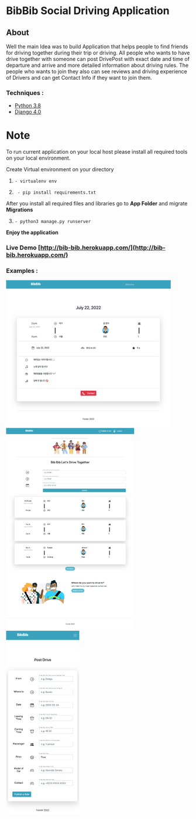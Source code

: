 # BibBib Social Driving Application

## About 

Well the main Idea was to build Application that helps people to find friends for driving together during their trip or driving. All people who wants to have drive together with someone can post DrivePost with exact date and time of departure and arrive and more detailed information about driving rules. The people who wants to join they also can see reviews and driving experience of Drivers and can get Contact Info if they want to join them. 

### Techniques :

* [Python 3.8](https://www.python.org/)
*  [Django 4.0](https://docs.djangoproject.com/en/4.0/)


# Note

To run current application on your local host please install all required tools on your local environment. 

Create Virtual environment on your directory

1. `- virtualenv env`

2. ` - pip install requirements.txt`

After you install all required files and libraries go to **App Folder** and migrate **Migrations**

3. `- python3 manage.py runserver`

**Enjoy the application**
### Live Demo [http://bib-bib.herokuapp.com/](http://bib-bib.herokuapp.com/)
### Examples :
<img src="https://github.com/barkhayot/bib-bib/blob/main/screencapture-bib-bib-herokuapp-drives-2-2022-05-21-12_31_39.jpg" width="450" height="400" />

<img src="https://github.com/barkhayot/bib-bib/blob/main/screencapture-bib-bib-herokuapp-drives-2022-05-21-12_28_07.jpg" width="350" height="550" />

<img src="https://github.com/barkhayot/bib-bib/blob/main/screencapture-bib-bib-herokuapp-drives-post-2022-05-21-12_34_12.jpg" width="200" height="500" />
